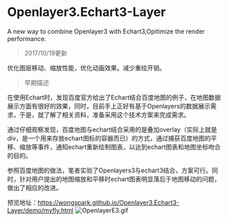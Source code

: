 # Openlayer3.Echart3-Layer

A new way to combine Openlayer3 with Echart3,Opitimize the render performance.

>2017/10/19更新

优化图层移动、缩放性能，优化动画效果。减少重绘开销。

>早期描述

在使用Echart时，发现百度官方给出了Echart结合百度地图的例子，在地图数据展示方面有很好的效果，同时，目前手上正好有基于Openlayers的数据展示需求，于是，就了解了相关资料，准备采用这个技术方案来完成需求。

通过仔细观察发现，百度地图与echart结合采用的是叠加overlay（实际上就是div，是一个用来存放echart图标的容器而已）的方式，通过捕获百度地图的平移、缩放等事件，通知echart重新绘制图表，以达到echart图表和地图坐标吻合的目的。

参照百度地图的做法，笔者实验了Openlayers3与echart3结合，方案可行。同时，针对用户提出的地图缩放和平移时echart图表明显落后于地图移动的问题，做出了相应的改进。

预览地址：https://wongspark.github.io/Openlayer3.Echart3-Layer/demo/myfly.html
![OpenlayerE3.gif](/img/Openlayers3E3.gif)


